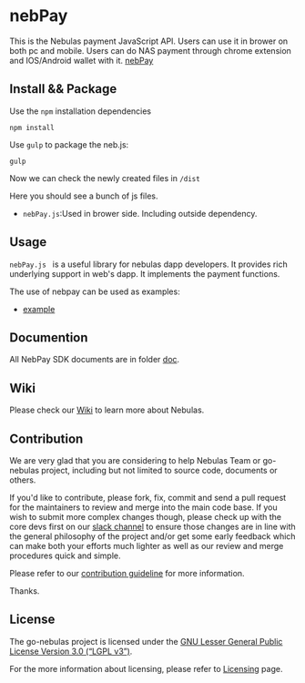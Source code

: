 # nebPay


This is the Nebulas payment JavaScript API. Users can use it in brower on both pc and mobile. Users can do NAS payment through chrome extension and IOS/Android wallet with it. [nebPay](https://github.com/nebulasio/nebPay)


## Install && Package

Use the `npm` installation dependencies

```
npm install
```

Use `gulp` to package the neb.js:

```
gulp
```

Now we can check the newly created files in `/dist`

Here you should see a bunch of js files. 

 * `nebPay.js`:Used in brower side. Including outside dependency.


## Usage
`nebPay.js ` is a useful library for nebulas dapp developers. It provides rich underlying support in web's dapp. It implements the payment functions.

The use of nebpay can be used as examples:

* [example](examples/example.html) 

## Documention

All NebPay SDK documents are in folder [doc](/doc).

## Wiki

Please check our [Wiki](https://github.com/nebulasio/wiki) to learn more about Nebulas.

## Contribution

We are very glad that you are considering to help Nebulas Team or go-nebulas project, including but not limited to source code, documents or others.

If you'd like to contribute, please fork, fix, commit and send a pull request for the maintainers to review and merge into the main code base. If you wish to submit more complex changes though, please check up with the core devs first on our [slack channel](http://nebulasio.herokuapp.com) to ensure those changes are in line with the general philosophy of the project and/or get some early feedback which can make both your efforts much lighter as well as our review and merge procedures quick and simple.

Please refer to our [contribution guideline](https://github.com/nebulasio/wiki/blob/master/contribute.md) for more information.

Thanks.

## License

The go-nebulas project is licensed under the [GNU Lesser General Public License Version 3.0 (“LGPL v3”)](https://www.gnu.org/licenses/lgpl-3.0.en.html).

For the more information about licensing, please refer to [Licensing](https://github.com/nebulasio/wiki/blob/master/licensing.md) page.

